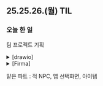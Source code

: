 ## 25.25.26.(월) TIL

### 오늘 한 일
팀 프로젝트 기획

<details>
  <summary>[drawio]</summary>
  - 클래스 다이어그램
  
  https://app.diagrams.net/?splash=0#G1cc4VQSCC61gf-aP8TpO69KxHayUluydD#%7B%22pageId%22%3A%22cONGOeDRF5P6trV686c6%22%7D
</details>

<details>
  <summary>[Firma]</summary>
- 기획

  https://www.figma.com/board/UM0xlHPvZ0phZjZlYMS7Zs/%EC%A0%9C%EB%AA%A9-%EC%97%86%EC%9D%8C?node-id=0-1&p=f&t=dFIANVWO96LFvWyp-0
</details>

맡은 파트 : 적 NPC, 맵 선택화면, 아이템
